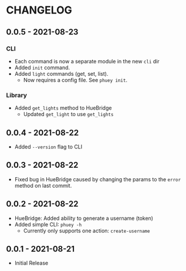 # CHANGELOG

## 0.0.5 - 2021-08-23
### CLI
* Each command is now a separate module in the new `cli` dir
* Added `init` command.
* Added `light` commands (get, set, list).
  * Now requires a config file. See `phuey init`.

### Library
* Added `get_lights` method to HueBridge
  - Updated `get_light` to use `get_lights`

## 0.0.4 - 2021-08-22
* Added `--version` flag to CLI

## 0.0.3 - 2021-08-22
* Fixed bug in HueBridge caused by changing the params to the `error` method
  on last commit.

## 0.0.2 - 2021-08-22
* HueBridge: Added ability to generate a username (token)
* Added simple CLI: `phuey -h`
  - Currently only supports one action: `create-username`

## 0.0.1 - 2021-08-21
* Initial Release
